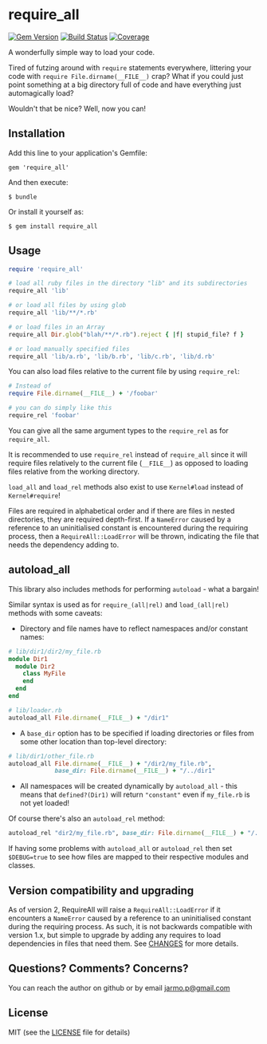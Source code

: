# require_all
[![Gem Version](https://badge.fury.io/rb/require_all.png)](http://badge.fury.io/rb/require_all)
[![Build Status](https://secure.travis-ci.org/jarmo/require_all.png)](http://travis-ci.org/jarmo/require_all)
[![Coverage](https://coveralls.io/repos/jarmo/require_all/badge.png?branch=master)](https://coveralls.io/r/jarmo/require_all)

A wonderfully simple way to load your code.

Tired of futzing around with `require` statements everywhere, littering your code
with `require File.dirname(__FILE__)` crap?  What if you could just
point something at a big directory full of code and have everything just
automagically load?

Wouldn't that be nice?  Well, now you can!

## Installation

Add this line to your application's Gemfile:

    gem 'require_all'

And then execute:

    $ bundle

Or install it yourself as:

    $ gem install require_all

## Usage

```ruby
require 'require_all'

# load all ruby files in the directory "lib" and its subdirectories
require_all 'lib'

# or load all files by using glob
require_all 'lib/**/*.rb'

# or load files in an Array
require_all Dir.glob("blah/**/*.rb").reject { |f| stupid_file? f }

# or load manually specified files
require_all 'lib/a.rb', 'lib/b.rb', 'lib/c.rb', 'lib/d.rb'
```

You can also load files relative to the current file by using `require_rel`:

```ruby
# Instead of
require File.dirname(__FILE__) + '/foobar'

# you can do simply like this
require_rel 'foobar'
```

You can give all the same argument types to the `require_rel` as for `require_all`.

It is recommended to use `require_rel` instead of `require_all` since it will require files relatively
to the current file (`__FILE__`) as opposed to loading files relative from the working directory.

`load_all` and `load_rel` methods also exist to use `Kernel#load` instead of `Kernel#require`!

Files are required in alphabetical order and if there are files in nested directories, they are
required depth-first. If a `NameError` caused by a reference to an uninitialised constant is
encountered during the requiring process, then a `RequireAll::LoadError` will be thrown,
indicating the file that needs the dependency adding to.

## autoload_all

This library also includes methods for performing `autoload` - what a bargain!

Similar syntax is used as for `require_(all|rel)` and `load_(all|rel)` methods with some caveats:

* Directory and file names have to reflect namespaces and/or constant names:

```ruby
# lib/dir1/dir2/my_file.rb
module Dir1
  module Dir2
    class MyFile
    end
  end
end

# lib/loader.rb
autoload_all File.dirname(__FILE__) + "/dir1"
```

* A `base_dir` option has to be specified if loading directories or files from some other location
  than top-level directory:

```ruby
# lib/dir1/other_file.rb
autoload_all File.dirname(__FILE__) + "/dir2/my_file.rb",
             base_dir: File.dirname(__FILE__) + "/../dir1"
```

* All namespaces will be created dynamically by `autoload_all` - this means that `defined?(Dir1)` will
  return `"constant"` even if `my_file.rb` is not yet loaded!

Of course there's also an `autoload_rel` method:
```ruby
autoload_rel "dir2/my_file.rb", base_dir: File.dirname(__FILE__) + "/../dir1"
```

If having some problems with `autoload_all` or `autoload_rel` then set `$DEBUG=true` to see how files
are mapped to their respective modules and classes.

## Version compatibility and upgrading

As of version 2, RequireAll will raise a `RequireAll::LoadError` if it encounters a `NameError`
caused by a reference to an uninitialised constant during the requiring process. As such, it is not
backwards compatible with version 1.x, but simple to upgrade by adding any requires to load
dependencies in files that need them. See [CHANGES](CHANGES) for more details.

## Questions? Comments? Concerns?

You can reach the author on github or by email [jarmo.p@gmail.com](mailto:jarmo.p@gmail.com)

## License

MIT (see the [LICENSE](LICENSE) file for details)
